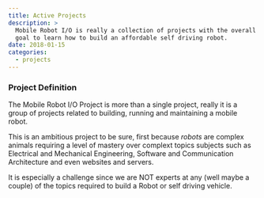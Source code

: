 ```yaml
---
title: Active Projects
description: >
  Mobile Robot I/O is really a collection of projects with the overall
  goal to learn how to build an affordable self driving robot.
date: 2018-01-15
categories: 
  - projects
---
```


### Project Definition

The Mobile Robot I/O Project is more than a single project, really it
is a group of projects related to building, running and maintaining a
mobile robot.
<!--more-->

This is an ambitious project to be sure, first because _robots_ are
complex animals requiring a level of mastery over complext topics
subjects such as Electrical and Mechanical Engineering, Software and
Communication Architecture and even websites and servers.

It is especially a challenge since we are NOT experts at any (well
maybe a couple) of the topics required to build a Robot or self
driving vehicle.


